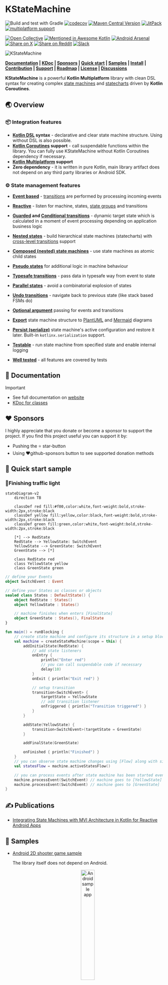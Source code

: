 # KStateMachine

![Build and test with Gradle](https://github.com/KStateMachine/kstatemachine/workflows/Build%20and%20test%20with%20Gradle/badge.svg)
[![codecov](https://codecov.io/gh/nsk90/kstatemachine/branch/master/graph/badge.svg?token=IR2JR43FOZ)](https://codecov.io/gh/nsk90/kstatemachine)
[![Maven Central Version](https://img.shields.io/maven-central/v/io.github.nsk90/kstatemachine?logo=sonatype)](https://central.sonatype.com/artifact/io.github.nsk90/kstatemachine)
[![JitPack](https://img.shields.io/jitpack/version/io.github.nsk90/kstatemachine?style=flat&logo=jitpack&color=brgreen)](https://jitpack.io/#nsk90/kstatemachine)
[![multiplatform support](https://img.shields.io/badge/multiplatform-jvm%20%7C%20android%20%7C%20ios%20%7C%20js%20%7C%20wasm-brightgreen)](https://kstatemachine.github.io/kstatemachine/#multiplatform)

[![Open Collective](https://img.shields.io/badge/open%20collective-kstatemachine-lightblue?logo=opencollective&style=flat)](https://opencollective.com/kstatemachine)
[![Mentioned in Awesome Kotlin](https://awesome.re/mentioned-badge.svg)](https://github.com/KotlinBy/awesome-kotlin)
[![Android Arsenal](https://img.shields.io/badge/Android%20Arsenal-kstatemachine-green.svg?style=flat)](https://android-arsenal.com/details/1/8276)
[![Share on X](https://img.shields.io/badge/twitter-share-white?logo=x&style=flat)](https://twitter.com/intent/tweet?text=I%20like%20KStateMachine%20library%20%0A%0Ahttps%3A%2F%2Fgithub.com%2Fkstatemachine%2Fkstatemachine&hashtags=kstatemachine,kotlin,opensource)
[![Share on Reddit](https://img.shields.io/badge/reddit-share-red?logo=reddit&style=flat)](https://www.reddit.com/submit?url=https%3A%2F%2Fgithub.com%2Fkstatemachine%2Fkstatemachine&title=I%20like%20KStateMachine%20library)
[![Slack](https://img.shields.io/badge/slack-kstatemachine-purple?logo=slack&style=flat)](https://kotlinlang.slack.com/archives/C07DVAEKLM8)

![KStateMachine](./docs/kstatemachine-logo.png)

**[Documentation](https://kstatemachine.github.io/kstatemachine) |
[KDoc](https://kstatemachine.github.io/kstatemachine/kdoc/index.html) |
[Sponsors](#-sponsors) |
[Quick start](#-quick-start-sample) |
[Samples](#-samples) |
[Install](#-install) |
[Contribution](#-contribution) |
[Support](#-support) |
[Roadmap](#-roadmap) |
[License](#-license) |
[Discussions](https://github.com/kstatemachine/kstatemachine/discussions)**

**KStateMachine** is a powerful **Kotlin Multiplatform** library with clean DSL syntax for creating
complex [state machines](https://en.wikipedia.org/wiki/Finite-state_machine)
and [statecharts](https://www.sciencedirect.com/science/article/pii/0167642387900359/pdf) driven by 
**Kotlin Coroutines**.

## 🌏 Overview

### 📦 Integration features

* **[Kotlin DSL](https://kotlinlang.org/docs/type-safe-builders.html#scope-control-dslmarker) syntax** -
  declarative and clear state machine structure. Using without DSL is also possible.
* **[Kotlin Coroutines](https://kstatemachine.github.io/kstatemachine/pages/multithreading.html#kotlin-coroutines)
  support** -
  call suspendable functions within the library.
  You can fully use KStateMachine without Kotlin Coroutines dependency if necessary.
* **[Kotlin Multiplatform](https://kstatemachine.github.io/kstatemachine/pages/multiplatform.html) support**
* **Zero dependency** - it is written in pure Kotlin, main library artifact does not depend on any third party libraries
  or Android SDK.

### ⚙️ State management features

* **[Event based](https://kstatemachine.github.io/kstatemachine/pages/events.html)** - [transitions](https://kstatemachine.github.io/kstatemachine/pages/transitions/transitions.html) are performed by
  processing
  incoming events
* **[Reactive](https://kstatemachine.github.io/kstatemachine/pages/states/states.html#listen-states)** - listen for
  machine, states,
  [state groups](https://kstatemachine.github.io/kstatemachine/pages/states/states.html#listen-group-of-states) and
  transitions
* **[Guarded](https://kstatemachine.github.io/kstatemachine/pages/transitions/transitions.html#guarded-transitions)
  and [Conditional transitions](https://kstatemachine.github.io/kstatemachine/pages/transitions/transitions.html#conditional-transitions)** - dynamic
  target
  state which is calculated in a moment of event processing depending on application business logic
* **[Nested states](https://kstatemachine.github.io/kstatemachine/pages/states/states.html#nested-states)** - build
  hierarchical state machines
  (statecharts)
  with [cross-level transitions](https://kstatemachine.github.io/kstatemachine/pages/transitions/transitions.html#cross-level-transitions)
  support
* **[Composed (nested) state machines](
  https://kstatemachine.github.io/kstatemachine/pages/states/states.html#composed-nested-state-machines
  )** - use state machines as atomic child states
* **[Pseudo states](https://kstatemachine.github.io/kstatemachine/pages/states/pseudo_states.html)** for additional
  logic in machine
  behaviour
* **[Typesafe transitions](https://kstatemachine.github.io/kstatemachine/pages/transitions/typesafe_transitions.html)** - pass data in
  typesafe way
  from event to state
* **[Parallel states](https://kstatemachine.github.io/kstatemachine/pages/states.html#parallel-states)** - avoid a
  combinatorial
  explosion of
  states
* **[Undo transitions](https://kstatemachine.github.io/kstatemachine/pages/transitions/transitions.html#undo-transitions)** - navigate back to previous
state (like stack based FSMs do)

* **[Optional argument](https://kstatemachine.github.io/kstatemachine/pages/events.html#event-argument)** passing for
  events and
  transitions
* **[Export](https://kstatemachine.github.io/kstatemachine/pages/export.html)** state machine structure
  to [PlantUML](https://plantuml.com/) and [Mermaid](https://mermaid.js.org/) diagrams
* **[Persist (serialize)](https://kstatemachine.github.io/kstatemachine/pages/persistence.html)** state machine's
  active
  configuration and restore it later. Built-in `kotlinx.serialization` support.
* **[Testable](https://kstatemachine.github.io/kstatemachine/pages/testing.html)** - run state machine from specified
  state and enable internal logging
* **[Well tested](https://github.com/kstatemachine/kstatemachine/tree/master/tests/src/commonTest/kotlin/ru/nsk/kstatemachine)** - all features are covered
by tests

## 📄 Documentation

> [!IMPORTANT]
> * See full documentation on [website](https://kstatemachine.github.io/kstatemachine)
> * [KDoc for classes](https://kstatemachine.github.io/kstatemachine/kdoc/index.html)

## ❤️ Sponsors

I highly appreciate that you donate or become a sponsor to support the project.
If you find this project useful you can support it by:

* Pushing the ⭐ star-button
* Using ❤️github-sponsors button to see supported donation methods

## 🚀 Quick start sample

### 🚦Finishing traffic light

```mermaid
stateDiagram-v2
    direction TB

    classDef red fill:#f00,color:white,font-weight:bold,stroke-width:2px,stroke:black
    classDef yellow fill:yellow,color:black,font-weight:bold,stroke-width:2px,stroke:black
    classDef green fill:green,color:white,font-weight:bold,stroke-width:2px,stroke:black

    [*] --> RedState
    RedState --> YellowState: SwitchEvent
    YellowState --> GreenState: SwitchEvent
    GreenState --> [*]

    class RedState red
    class YellowState yellow
    class GreenState green
```

```kotlin
// define your Events
object SwitchEvent : Event

// define your States as classes or objects
sealed class States : DefaultState() {
    object RedState : States()
    object YellowState : States()

    // machine finishes when enters [FinalState]
    object GreenState : States(), FinalState
}

fun main() = runBlocking {
    // create state machine and configure its structure in a setup block
    val machine = createStateMachine(scope = this) {
        addInitialState(RedState) {
            // add state listeners
            onEntry {
                println("Enter red")
                // you can call suspendable code if necessary
                delay(10)
            }
            onExit { println("Exit red") }

            // setup transition
            transition<SwitchEvent> {
                targetState = YellowState
                // add transition listener
                onTriggered { println("Transition triggered") }
            }
        }

        addState(YellowState) {
            transition<SwitchEvent>(targetState = GreenState)
        }

        addFinalState(GreenState)

        onFinished { println("Finished") }
    }
    // you can observe state machine changes using [Flow] along with simple listeners
    val statesFlow = machine.activeStatesFlow()

    // you can process events after state machine has been started even from listener callbacks
    machine.processEvent(SwitchEvent) // machine goes to [YellowState]
    machine.processEvent(SwitchEvent) // machine goes to [GreenState]
}
```

## ✍️ Publications

* [Integrating State Machines with MVI Architecture in Kotlin for Reactive Android Apps](https://medium.com/p/7327c3ff34f3)

## 🧪 Samples

* [Android 2D shooter game sample](https://github.com/kstatemachine/android-kstatemachine-sample)

  The library itself does not depend on Android.

  <p align="center">
      <img src="https://github.com/kstatemachine/android-kstatemachine-sample/blob/main/images/android-app-sample.gif"
          alt="Android sample app" width="30%" height="30%"/>
  </p>
* [Compose 2D shooter game sample](https://github.com/KStateMachine/compose-kstatemachine-sample)
* [Finished state sample](./samples/src/commonMain/kotlin/ru/nsk/samples/FinishedStateSample.kt)
* [Transition on FinishedEvent sample](./samples/src/commonMain/kotlin/ru/nsk/samples/FinishedEventSample.kt)
* [FinishedEvent using with DataState sample](./samples/src/commonMain/kotlin/ru/nsk/samples/FinishedEventDataStateSample.kt)
* [Undo transition sample](./samples/src/commonMain/kotlin/ru/nsk/samples/UndoTransitionSample.kt)
* [PlantUML nested states export sample](./samples/src/commonMain/kotlin/ru/nsk/samples/PlantUmlExportSample.kt)
* [Mermaid nested states export sample](./samples/src/commonMain/kotlin/ru/nsk/samples/MermaidExportSample.kt)
* [PlantUML with UmlMetaInfo export sample](./samples/src/commonMain/kotlin/ru/nsk/samples/PlantUmlExportWithUmlMetaInfoSample.kt)
* [PlantUML with ExportMetaInfo unsafe export sample](https://github.com/KStateMachine/kstatemachine/tree/master/samples/src/commonMain/kotlin/ru/nsk/samples/PlantUmlUnsafeExportWithExportMetaInfoSample.kt)
* [Inherit transitions by grouping states sample](./samples/src/commonMain/kotlin/ru/nsk/samples/InheritTransitionsSample.kt)
* [Minimal sealed classes sample](./samples/src/commonMain/kotlin/ru/nsk/samples/MinimalSealedClassesSample.kt)
* [Usage without Kotlin Coroutines sample](./samples/src/commonMain/kotlin/ru/nsk/samples/StdLibMinimalSealedClassesSample.kt)
* [Minimal syntax sample](./samples/src/commonMain/kotlin/ru/nsk/samples/MinimalSyntaxSample.kt)
* [Guarded transition sample](./samples/src/commonMain/kotlin/ru/nsk/samples/GuardedTransitionSample.kt)
* [Cross-level transition sample](./samples/src/commonMain/kotlin/ru/nsk/samples/CrossLevelTransitionSample.kt)
* [Typesafe transition sample](./samples/src/commonMain/kotlin/ru/nsk/samples/TypesafeTransitionSample.kt)
* [Event recording sample](./samples/src/commonMain/kotlin/ru/nsk/samples/SerializationEventRecordingSample.kt)
* [Complex syntax sample](./samples/src/commonMain/kotlin/ru/nsk/samples/ComplexSyntaxSample.kt)
  shows many syntax variants and library possibilities, so it looks messy

## 💾 Install

KStateMachine is available on `Maven Central` and `JitPack` repositories.

See [install section in the docs](https://kstatemachine.github.io/kstatemachine/pages/install.html) for details.

### Maven Central

```kotlin
dependencies {
    // multiplatform artifacts, where <Tag> is a library version.
    implementation("io.github.nsk90:kstatemachine:<Tag>")
    implementation("io.github.nsk90:kstatemachine-coroutines:<Tag>")
    implementation("io.github.nsk90:kstatemachine-serialization:<Tag>")
}
```

## 🏗️ Build

Run `./gradlew build` or build with `Intellij IDEA`.

## 🤝 Contribution

The library is in development phase. You are welcome to propose useful features and contribute to the project.
See [CONTRIBUTING](./CONTRIBUTING.md) file.

## 🙋 Support

I am open to answer you questions and feature requests. Fill free to use any of communication channels to
give your feedback.

* [Slack channel](https://kotlinlang.slack.com/archives/C07DVAEKLM8) or
  [GitHub discussions](https://github.com/kstatemachine/kstatemachine/discussions) - best for questions and discussions
* [GitHub issues](https://github.com/KStateMachine/kstatemachine/issues) - best for bugs and feature requests

If you use some other platforms to ask questions or mention the library, I recommend adding a <ins>link</ins> to this
GitHub project or using `#kstatemachine` tag.

## 🗺️ Roadmap

* Create `Intellij IDEA Plugin` for state machine visualization and edition

## 🏅 Thanks to supporters

[![Stargazers repo roster for @kstatemachine/kstatemachine](https://reporoster.com/stars/dark/kstatemachine/kstatemachine)](https://github.com/kstatemachine/kstatemachine/stargazers)
[![Forkers repo roster for @kstatemachine/kstatemachine](https://reporoster.com/forks/dark/kstatemachine/kstatemachine)](https://github.com/kstatemachine/kstatemachine/network/members)

## 🖋️ License

Licensed under permissive [Boost Software License](./LICENSE)